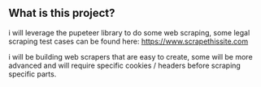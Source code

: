 ## What is this project?

i will leverage the pupeteer library to do some web scraping, some legal scraping test cases can be found here: https://www.scrapethissite.com


i will be building web scrapers that are easy to create, some will be more advanced and will require specific cookies / headers before scraping specific parts.